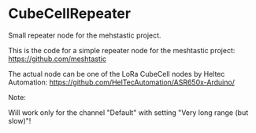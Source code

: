 # CubeCellRepeater
Small repeater node for the mehstastic project.

This is the code for a simple repeater node for the meshtastic project: https://github.com/meshtastic

The actual node can be one of the LoRa CubeCell nodes by Heltec Automation: https://github.com/HelTecAutomation/ASR650x-Arduino/

Note:

Will work only for the channel "Default" with setting "Very long range (but slow)"!
